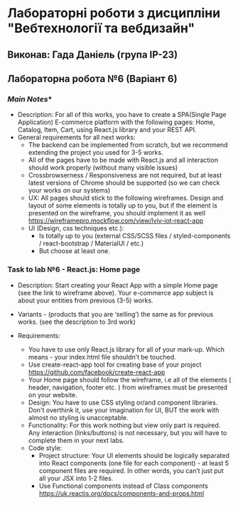 # Лабораторні роботи з дисципліни "Вебтехнології та вебдизайн"
## Виконав: Гада Даніель (група ІР-23)
## Лабораторна робота №6 (Варіант 6)
### *Main Notes**
- Description: For all of this works, you have to create a SPA(Single Page Application) E-commerce platform with the following pages: Home, Catalog, Item, Cart, using React.js library and your REST API.
- General requirements for all next works:
  - The backend can be implemented from scratch, but we recommend extending the project you used for 3-5 works.
  - All of the pages have to be made with React.js and all interaction should work properly (without many visible issues)
  -	Crossbrowserness / Responsiveness are not required, but at least latest versions of Chrome should be supported (so we can check your works on our systems)
  -	UX: All pages should stick to the following wireframes. Design and layout of some elements is totally up to you, but if the element is presented on the wireframe, you should implement it as well
https://wireframepro.mockflow.com/view/lviv-iot-react-app
  - UI (Design, css techniques etc.):
    - Is totally up to you (external CSS/SCSS files / styled-components / react-bootstrap / MaterialUI / etc.)
    - But choose at least one.

### Task to lab №6 - React.js: Home page
- Description: Start creating your React App with a simple Home page (see the link to wireframe above). Your e-commerce app subject is about your entities from previous (3-5) works.

- Variants -  (products that you are ‘selling’) the same as for previous works. (see the description to 3rd work)

- Requirements: 
  -	You have to use only React.js library for all of your mark-up. Which means - your index.html file shouldn’t be touched.
  -	Use create-react-app tool for creating base of your project
https://github.com/facebook/create-react-app
  -	Your Home page should follow the wireframe, i.e all of the elements ( header, navigation, footer etc. ) from wireframes must be presented on your website.
  -	Design: You have to use CSS styling or/and component libraries. Don't overthink it, use your imagination for UI, BUT the work with almost no styling is unacceptable.
  -	Functionality: For this work nothing but view only part is required. Any interaction (links/buttons) is not necessary, but you will have to complete them in your next labs.
  -	Code style: 
    -	Project structure: Your UI elements should be logically separated into React components (one file for each component) - at least 5 component files are required. In other words, you can’t just put all your JSX into 1-2 files. 
    -	Use Functional components instead of Class components
https://uk.reactjs.org/docs/components-and-props.html
